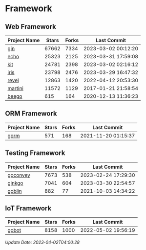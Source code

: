 # Framework

## Web Framework
| Project Name | Stars | Forks | Last Commit |
| ------------ | ----- | ----- | ----------- |
| [gin](https://github.com/gin-gonic/gin) | 67662 | 7334 | 2023-03-02 00:12:20 |
| [echo](https://github.com/labstack/echo) | 25323 | 2125 | 2023-03-31 17:59:08 |
| [kit](https://github.com/go-kit/kit) | 24781 | 2398 | 2023-03-02 02:16:12 |
| [iris](https://github.com/kataras/iris) | 23798 | 2476 | 2023-03-29 16:47:32 |
| [revel](https://github.com/revel/revel) | 12863 | 1420 | 2022-04-12 20:53:30 |
| [martini](https://github.com/go-martini/martini) | 11572 | 1129 | 2017-01-21 21:58:54 |
| [beego](https://github.com/astaxie/beego) | 615 | 164 | 2020-12-13 11:36:23 |

## ORM Framework
| Project Name | Stars | Forks | Last Commit |
| ------------ | ----- | ----- | ----------- |
| [gorm](https://github.com/jinzhu/gorm) | 571 | 168 | 2021-11-20 01:15:37 |

## Testing Framework
| Project Name | Stars | Forks | Last Commit |
| ------------ | ----- | ----- | ----------- |
| [goconvey](https://github.com/smartystreets/goconvey) | 7673 | 538 | 2023-02-24 17:29:30 |
| [ginkgo](https://github.com/onsi/ginkgo) | 7041 | 604 | 2023-03-30 22:54:57 |
| [goblin](https://github.com/franela/goblin) | 882 | 77 | 2021-10-03 14:34:22 |

## IoT Framework
| Project Name | Stars | Forks | Last Commit |
| ------------ | ----- | ----- | ----------- |
| [gobot](https://github.com/hybridgroup/gobot) | 8158 | 1000 | 2022-05-02 19:56:19 |

*Update Date: 2023-04-02T04:00:28*